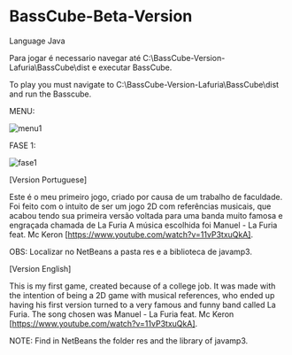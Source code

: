 ﻿# BassCube-Beta-Version

Language Java


Para jogar é necessario navegar até 
	C:\BassCube-Version-Lafuria\BassCube\dist 
					e executar BassCube.


To play you must navigate to
	C:\BassCube-Version-Lafuria\BassCube\dist 
					and run the Basscube.


MENU:

  ![menu1](https://user-images.githubusercontent.com/44451662/52386005-c44c3100-2a62-11e9-9059-b755e3fb5d00.PNG)

FASE 1:

  ![fase1](https://user-images.githubusercontent.com/44451662/52386006-c57d5e00-2a62-11e9-9f8f-0981611dd17d.PNG)


[Version Portuguese]

Este é o meu primeiro jogo, criado por causa de um trabalho de faculdade.
Foi feito com o intuito de ser um jogo 2D com referências musicais,
que acabou tendo sua primeira versão voltada para uma banda muito famosa e engraçada chamada de La Furia
A música escolhida foi Manuel - La Furia feat. Mc Keron [https://www.youtube.com/watch?v=11vP3txuQkA].

OBS: Localizar no NetBeans a pasta res e a biblioteca de javamp3.

[Version English]

This is my first game, created because of a college job.
It was made with the intention of being a 2D game with musical references,
who ended up having his first version turned to a very famous and funny band called La Furia.
The song chosen was Manuel - La Furia feat. Mc Keron [https://www.youtube.com/watch?v=11vP3txuQkA].

NOTE: Find in NetBeans the folder res and the library of javamp3.



